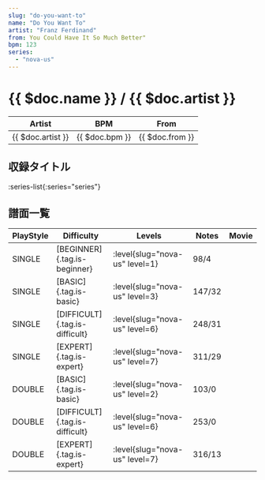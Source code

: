 ```yaml
---
slug: "do-you-want-to"
name: "Do You Want To"
artist: "Franz Ferdinand"
from: You Could Have It So Much Better"
bpm: 123
series:
  - "nova-us"
---
```


# {{ $doc.name }} / {{ $doc.artist }}

|Artist|BPM|From|
|------|---|----|
|{{ $doc.artist }}|{{ $doc.bpm }}|{{ $doc.from }}|

## 収録タイトル

:series-list{:series="series"}

## 譜面一覧

|PlayStyle|Difficulty|Levels|Notes|Movie|
|---------|----------|------|-----|-----|
|SINGLE|[BEGINNER]{.tag.is-beginner}|<div class="field is-grouped is-grouped-multiline">:level{slug="nova-us" level=1}</div>|98/4||
|SINGLE|[BASIC]{.tag.is-basic}|<div class="field is-grouped is-grouped-multiline">:level{slug="nova-us" level=3}</div>|147/32||
|SINGLE|[DIFFICULT]{.tag.is-difficult}|<div class="field is-grouped is-grouped-multiline">:level{slug="nova-us" level=6}</div>|248/31||
|SINGLE|[EXPERT]{.tag.is-expert}|<div class="field is-grouped is-grouped-multiline">:level{slug="nova-us" level=7}</div>|311/29||
|DOUBLE|[BASIC]{.tag.is-basic}|<div class="field is-grouped is-grouped-multiline">:level{slug="nova-us" level=2}</div>|103/0||
|DOUBLE|[DIFFICULT]{.tag.is-difficult}|<div class="field is-grouped is-grouped-multiline">:level{slug="nova-us" level=6}</div>|253/0||
|DOUBLE|[EXPERT]{.tag.is-expert}|<div class="field is-grouped is-grouped-multiline">:level{slug="nova-us" level=7}</div>|316/13||
